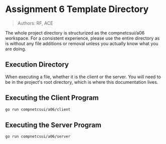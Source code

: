 # Assignment 6 Template Directory

> Authors: RF, ACE

The whole project directory is structurized as the compnetcsui/a06 workspace. For a consistent experience, please use the entire directory as is without any file additions or removal unless you actually know what you are doing.

## Execution Directory

When executing a file, whether it is the client or the server. You will need to be in the project's root directory, which is where this documentation lives.

## Executing the Client Program

~~~bash
go run compnetcsui/a06/client
~~~

## Executing the Server Program

~~~bash
go run compnetcsui/a06/server
~~~
